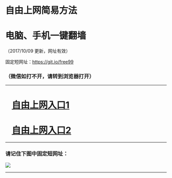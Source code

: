 ﻿# 自由上网简易方法

# 电脑、手机一键翻墙

（2017/10/09 更新，网址有效）

固定短网址：https://git.io/free99

### （微信如打不开，请转到浏览器打开）


***





# &nbsp;&nbsp; <a href="http://ft2230210322.fwq-tz-1001.info/fwqtz01.html?t=100900112079 " target="_blank">自由上网入口1</a>
# &nbsp;&nbsp; <a href="http://ft1707819097.fwq-tz-1002.info/fwqtz02.html?t=100900111722 " target="_blank">自由上网入口2</a>
***

### 请记住下图中固定短网址：

<img src="https://s3-us-west-2.amazonaws.com/fwq-1001/yjfq-20170905okok.png" /> 


***

